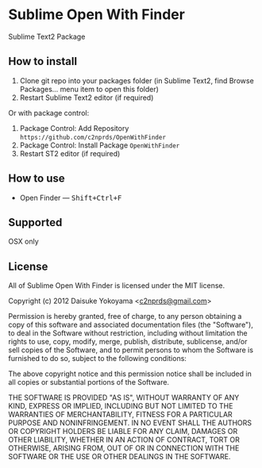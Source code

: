 Sublime Open With Finder
==============

Sublime Text2 Package

How to install
--------------
1. Clone git repo into your packages folder (in Sublime Text2, find Browse Packages... menu item to open this folder)
2. Restart Sublime Text2 editor (if required)

Or with package control:

1. Package Control: Add Repository `https://github.com/c2nprds/OpenWithFinder`
2. Package Control: Install Package `OpenWithFinder`
3. Restart ST2 editor (if required)

How to use
--------------
* Open Finder — <kbd>Shift+Ctrl+F</kbd>


Supported
--------------
OSX only

License
--------------

All of Sublime Open With Finder is licensed under the MIT license.

  Copyright (c) 2012 Daisuke Yokoyama <<c2nprds@gmail.com>>

  Permission is hereby granted, free of charge, to any person obtaining a copy
  of this software and associated documentation files (the "Software"), to deal
  in the Software without restriction, including without limitation the rights
  to use, copy, modify, merge, publish, distribute, sublicense, and/or sell
  copies of the Software, and to permit persons to whom the Software is
  furnished to do so, subject to the following conditions:

  The above copyright notice and this permission notice shall be included in
  all copies or substantial portions of the Software.

  THE SOFTWARE IS PROVIDED "AS IS", WITHOUT WARRANTY OF ANY KIND, EXPRESS OR
  IMPLIED, INCLUDING BUT NOT LIMITED TO THE WARRANTIES OF MERCHANTABILITY,
  FITNESS FOR A PARTICULAR PURPOSE AND NONINFRINGEMENT. IN NO EVENT SHALL THE
  AUTHORS OR COPYRIGHT HOLDERS BE LIABLE FOR ANY CLAIM, DAMAGES OR OTHER
  LIABILITY, WHETHER IN AN ACTION OF CONTRACT, TORT OR OTHERWISE, ARISING FROM,
  OUT OF OR IN CONNECTION WITH THE SOFTWARE OR THE USE OR OTHER DEALINGS IN
  THE SOFTWARE.
